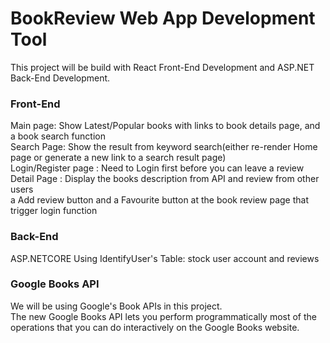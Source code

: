 # BookReview Web App Development Tool

This project will be build with React Front-End Development and ASP.NET Back-End Development.

### Front-End
Main page: Show Latest/Popular books with links to book details page, and a book search function<br>
Search Page: Show the result from keyword search(either re-render Home page or generate a new link to a search result page)<br>
Login/Register page : Need to Login first before you can leave a review<br>
Detail Page : Display the books description from API and review from other users<br>
a Add review button and a Favourite button at the book review page that trigger login function

### Back-End
ASP.NETCORE Using IdentifyUser's Table: stock user account and reviews

### Google Books API
We will be using Google's Book APIs in this project.<br>
The new Google Books API lets you perform programmatically most of the operations that you can do interactively on the Google Books website.
